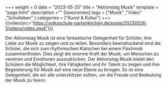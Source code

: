 +++
weight = 0
date = "2023-05-25"
title = "Aktionstag Musik"
template = "page.html"
description =""
[taxonomies]
tags = ["Musik" ,"Video" ,"Schulleben" ]
categories = ["Kunst & Kultur"]
+++
{{video(src="https://volksschule-partenkirchen.de/posts/20230526-1/videos/video.mp4")}}

<!-- more -->

Der Aktionstag Musik ist eine fantastische Gelegenheit für Schüler, ihre Liebe zur Musik zu zeigen und zu teilen. Besonders beeindruckend sind die Schüler, die sich zum rhythmischen Klatschen bei einem Flashmob zusammenfinden. Dies zeigt die enorme Kraft der Musik, um Menschen zu vereinen und Emotionen auszudrücken. Der Aktionstag Musik bietet den Schülern die Möglichkeit, ihre Fähigkeiten und ihr Talent zu zeigen und ihre Begeisterung für Musik auf eine neue Ebene zu bringen. Es ist eine Gelegenheit, die wir alle unterstützen sollten, um die Freude und Bedeutung der Musik zu feiern.